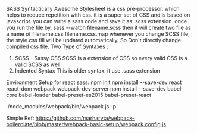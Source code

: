 SASS
Syntactically Awesome Stylesheet is a css pre-processor. which helps to reduce repetition with css. it is a super set of CSS and is based on javascript.
you can write a sass code and save it as .scss extension. once you run the file by,
sass --watch filename.scss
then it will create two file as a name of
filename.css
filename.css.map
whenever you change SCSS file, the style.css fill will be updated automatically. So Don't directly change compiled css file.
Two Type of Syntaxes :

1. SCSS - Sassy CSS
   SCSS is a extension of CSS so every valid CSS is a valid SCSS as well.
2. Indented Syntax
   This is older syntax. it use .sass extension

Environment Setup for react sass:
npm init
npm install --save-dev react react-dom webpack webpack-dev-server
npm install --save-dev babel-core babel-loader babel-preset-es2015 babel-preset-react

./node_modules/webpack/bin/webpack.js -p

Simple Ref:
https://github.com/marharyta/webpack-boilerplate/blob/master/webpack-basic-setup/webpack.config.js
